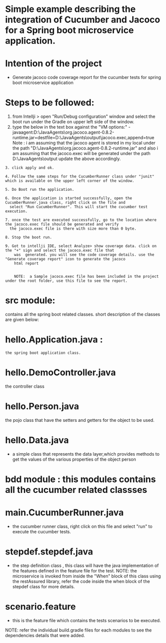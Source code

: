 # Simple example describing the integration of Cucumber and Jacoco for a Spring boot microservice application.

# Intention of the project
  - Generate jacoco code coverage report for the cucumber tests for spring boot microservice application

# Steps to be followed:
  1. from Intellji > open "Run/Debug configuration" window  and select the boot run under the Gradle on upper left side of the window.
  2. type the below in the text box against the "VM options:"
      -javaagent:D:\\JavaAgents\\org.jacoco.agent-0.8.2-runtime.jar=destfile=D:\\JavaAgents\\output\\jacoco.exec,append=true
      Note : i am assuming that the jacoco agent is stored in my local under the path "D:\\JavaAgents\\org.jacoco.agent-0.8.2-runtime.jar"
       and also i am assuming that the jacoco.exec will be generated under the path D:\\JavaAgents\\output
       update the above accordingly.
       
    3. click apply and ok.
    
    4. Follow the same steps for the CucumberRunner class under "junit" which is available on the upper left corner of the window.
    
    5. Do Boot run the application.
    
    6. Once the application is started successfully, open the CucumberRunner.java class, right click on the file and 
      select "Run CucumberRunner". This will start the cucumber test execution.
      
    7. once the test are executed successfully, go to the location where the jacoco.exec file should be generated and verify
      the jacoco.exec file is there with size more than 0 byte.
      
    8. Stop the boot run.
    
    9. Got to intellji IDE, select Analyze> show coverage data. click on the "+" sign and select the jacoco.exec file that
        was  generated. you will see the code coverage details. use the "Generate coverage report" icon to generate the jacoco
        html report
        
        
        NOTE:  a Sample jacoco.exec file has been included in the project under the root folder, use this file to see the report.
    

# src module:
contains all the spring boot related classes. short description of the classes are given below:
  # hello.Application.java :
    the spring boot application class.
  # hello.DemoController.java
   the controller class
  # hello.Person.java
  the pojo class that have the setters and getters for the object to be used.
  # hello.Data.java
  - a simple class that represents the data layer,which provides methods to get the values of the various properties of the object person
  
  # bdd module : this modules contains all the cucumber related classses
  # main.CucumberRunner.java 
  - the cucumber runner class, right click on this file and select "run" to execute the cucumber tests.
  
  # stepdef.stepdef.java
  -  the step definition class , this class will have the java implementation of the features defined in the feature file for the test.
  NOTE: the microservice is invoked from inside the "When" block of this class using the restAssured library, refer the code inside the           when block of the stepdef class for more details.
  
  # scenario.feature
  - this is the feature file which contains the tests scenarios to be executed.
  
 
  NOTE: refer the individual build.gradle files for each modules to see the dependencies details that were added.
  
  
  
  
    
  

